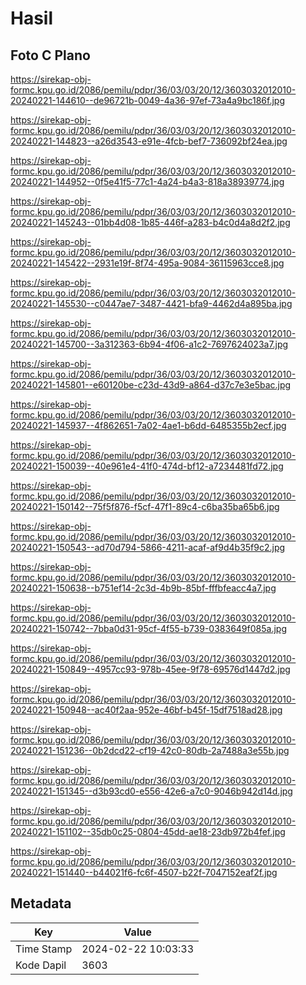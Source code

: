 # Hasil

## Foto C Plano

https://sirekap-obj-formc.kpu.go.id/2086/pemilu/pdpr/36/03/03/20/12/3603032012010-20240221-144610--de96721b-0049-4a36-97ef-73a4a9bc186f.jpg

https://sirekap-obj-formc.kpu.go.id/2086/pemilu/pdpr/36/03/03/20/12/3603032012010-20240221-144823--a26d3543-e91e-4fcb-bef7-736092bf24ea.jpg

https://sirekap-obj-formc.kpu.go.id/2086/pemilu/pdpr/36/03/03/20/12/3603032012010-20240221-144952--0f5e41f5-77c1-4a24-b4a3-818a38939774.jpg

https://sirekap-obj-formc.kpu.go.id/2086/pemilu/pdpr/36/03/03/20/12/3603032012010-20240221-145243--01bb4d08-1b85-446f-a283-b4c0d4a8d2f2.jpg

https://sirekap-obj-formc.kpu.go.id/2086/pemilu/pdpr/36/03/03/20/12/3603032012010-20240221-145422--2931e19f-8f74-495a-9084-36115963cce8.jpg

https://sirekap-obj-formc.kpu.go.id/2086/pemilu/pdpr/36/03/03/20/12/3603032012010-20240221-145530--c0447ae7-3487-4421-bfa9-4462d4a895ba.jpg

https://sirekap-obj-formc.kpu.go.id/2086/pemilu/pdpr/36/03/03/20/12/3603032012010-20240221-145700--3a312363-6b94-4f06-a1c2-7697624023a7.jpg

https://sirekap-obj-formc.kpu.go.id/2086/pemilu/pdpr/36/03/03/20/12/3603032012010-20240221-145801--e60120be-c23d-43d9-a864-d37c7e3e5bac.jpg

https://sirekap-obj-formc.kpu.go.id/2086/pemilu/pdpr/36/03/03/20/12/3603032012010-20240221-145937--4f862651-7a02-4ae1-b6dd-6485355b2ecf.jpg

https://sirekap-obj-formc.kpu.go.id/2086/pemilu/pdpr/36/03/03/20/12/3603032012010-20240221-150039--40e961e4-41f0-474d-bf12-a7234481fd72.jpg

https://sirekap-obj-formc.kpu.go.id/2086/pemilu/pdpr/36/03/03/20/12/3603032012010-20240221-150142--75f5f876-f5cf-47f1-89c4-c6ba35ba65b6.jpg

https://sirekap-obj-formc.kpu.go.id/2086/pemilu/pdpr/36/03/03/20/12/3603032012010-20240221-150543--ad70d794-5866-4211-acaf-af9d4b35f9c2.jpg

https://sirekap-obj-formc.kpu.go.id/2086/pemilu/pdpr/36/03/03/20/12/3603032012010-20240221-150638--b751ef14-2c3d-4b9b-85bf-fffbfeacc4a7.jpg

https://sirekap-obj-formc.kpu.go.id/2086/pemilu/pdpr/36/03/03/20/12/3603032012010-20240221-150742--7bba0d31-95cf-4f55-b739-0383649f085a.jpg

https://sirekap-obj-formc.kpu.go.id/2086/pemilu/pdpr/36/03/03/20/12/3603032012010-20240221-150849--4957cc93-978b-45ee-9f78-69576d1447d2.jpg

https://sirekap-obj-formc.kpu.go.id/2086/pemilu/pdpr/36/03/03/20/12/3603032012010-20240221-150948--ac40f2aa-952e-46bf-b45f-15df7518ad28.jpg

https://sirekap-obj-formc.kpu.go.id/2086/pemilu/pdpr/36/03/03/20/12/3603032012010-20240221-151236--0b2dcd22-cf19-42c0-80db-2a7488a3e55b.jpg

https://sirekap-obj-formc.kpu.go.id/2086/pemilu/pdpr/36/03/03/20/12/3603032012010-20240221-151345--d3b93cd0-e556-42e6-a7c0-9046b942d14d.jpg

https://sirekap-obj-formc.kpu.go.id/2086/pemilu/pdpr/36/03/03/20/12/3603032012010-20240221-151102--35db0c25-0804-45dd-ae18-23db972b4fef.jpg

https://sirekap-obj-formc.kpu.go.id/2086/pemilu/pdpr/36/03/03/20/12/3603032012010-20240221-151440--b44021f6-fc6f-4507-b22f-7047152eaf2f.jpg


## Metadata

| Key        | Value               |
| ---------- | ------------------- |
| Time Stamp | 2024-02-22 10:03:33 |
| Kode Dapil | 3603                |




